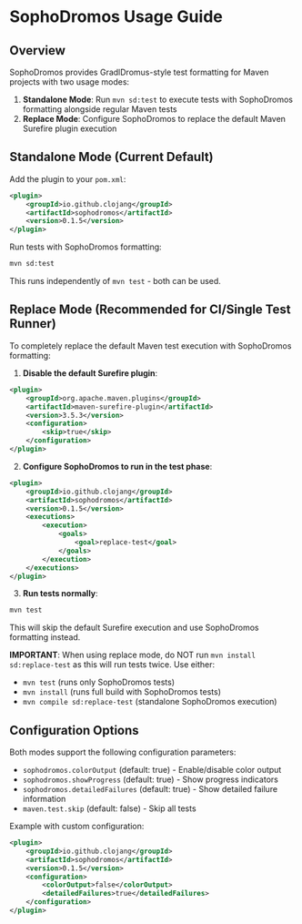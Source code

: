 # SophoDromos Usage Guide

## Overview

SophoDromos provides GradlDromus-style test formatting for Maven projects with two usage modes:

1. **Standalone Mode**: Run `mvn sd:test` to execute tests with SophoDromos formatting alongside regular Maven tests
2. **Replace Mode**: Configure SophoDromos to replace the default Maven Surefire plugin execution

## Standalone Mode (Current Default)

Add the plugin to your `pom.xml`:

```xml
<plugin>
    <groupId>io.github.clojang</groupId>
    <artifactId>sophodromos</artifactId>
    <version>0.1.5</version>
</plugin>
```

Run tests with SophoDromos formatting:
```bash
mvn sd:test
```

This runs independently of `mvn test` - both can be used.

## Replace Mode (Recommended for CI/Single Test Runner)

To completely replace the default Maven test execution with SophoDromos formatting:

1. **Disable the default Surefire plugin**:
```xml
<plugin>
    <groupId>org.apache.maven.plugins</groupId>
    <artifactId>maven-surefire-plugin</artifactId>
    <version>3.5.3</version>
    <configuration>
        <skip>true</skip>
    </configuration>
</plugin>
```

2. **Configure SophoDromos to run in the test phase**:
```xml
<plugin>
    <groupId>io.github.clojang</groupId>
    <artifactId>sophodromos</artifactId>
    <version>0.1.5</version>
    <executions>
        <execution>
            <goals>
                <goal>replace-test</goal>
            </goals>
        </execution>
    </executions>
</plugin>
```

3. **Run tests normally**:
```bash
mvn test
```

This will skip the default Surefire execution and use SophoDromos formatting instead.

**IMPORTANT**: When using replace mode, do NOT run `mvn install sd:replace-test` as this will run tests twice. Use either:
- `mvn test` (runs only SophoDromos tests)
- `mvn install` (runs full build with SophoDromos tests)
- `mvn compile sd:replace-test` (standalone SophoDromos execution)

## Configuration Options

Both modes support the following configuration parameters:

- `sophodromos.colorOutput` (default: true) - Enable/disable color output
- `sophodromos.showProgress` (default: true) - Show progress indicators
- `sophodromos.detailedFailures` (default: true) - Show detailed failure information
- `maven.test.skip` (default: false) - Skip all tests

Example with custom configuration:
```xml
<plugin>
    <groupId>io.github.clojang</groupId>
    <artifactId>sophodromos</artifactId>
    <version>0.1.5</version>
    <configuration>
        <colorOutput>false</colorOutput>
        <detailedFailures>true</detailedFailures>
    </configuration>
</plugin>
```